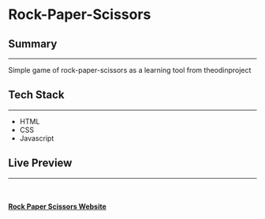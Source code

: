 # Rock-Paper-Scissors
## Summary
---
Simple game of rock-paper-scissors as a learning tool from theodinproject

## Tech Stack
---
- HTML
- CSS
- Javascript

## Live Preview
---
<br><br>**[Rock Paper Scissors Website](https://dim-27.github.io/rock-paper-scissors/)**
